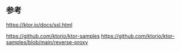 

## 参考
https://ktor.io/docs/ssl.html

https://github.com/ktorio/ktor-samples
https://github.com/ktorio/ktor-samples/blob/main/reverse-proxy
